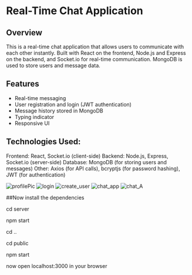 # Real-Time Chat Application

## Overview
This is a real-time chat application that allows users to communicate with each other instantly. Built with React on the frontend, Node.js and Express on the backend, and Socket.io for real-time communication. MongoDB is used to store users and message data.
## Features
- Real-time messaging
- User registration and login (JWT authentication)
- Message history stored in MongoDB
- Typing indicator
- Responsive UI

## Technologies Used:

Frontend: React, Socket.io (client-side)
Backend: Node.js, Express, Socket.io (server-side)
Database: MongoDB (for storing users and messages)
Other: Axios (for API calls), bcryptjs (for password hashing), JWT (for authentication)


![profilePic](https://github.com/user-attachments/assets/daf5d2c2-05e2-4c39-b9d7-b9fe46183419)
![login](https://github.com/user-attachments/assets/7b0ab7d4-76ad-4832-94c0-f47e973c985e)
![create_user](https://github.com/user-attachments/assets/c11dffe5-7f36-4b15-af9f-adada23121bd)
![chat_app](https://github.com/user-attachments/assets/1de22a43-6de2-4957-abe0-4fcf5c76db57)
![chat_A](https://github.com/user-attachments/assets/10bdff89-8dc9-4dfe-92a1-e824538fe055)

##Now install the dependencies

cd server

npm start

cd ..

cd public

npm start

now open localhost:3000 in your browser
